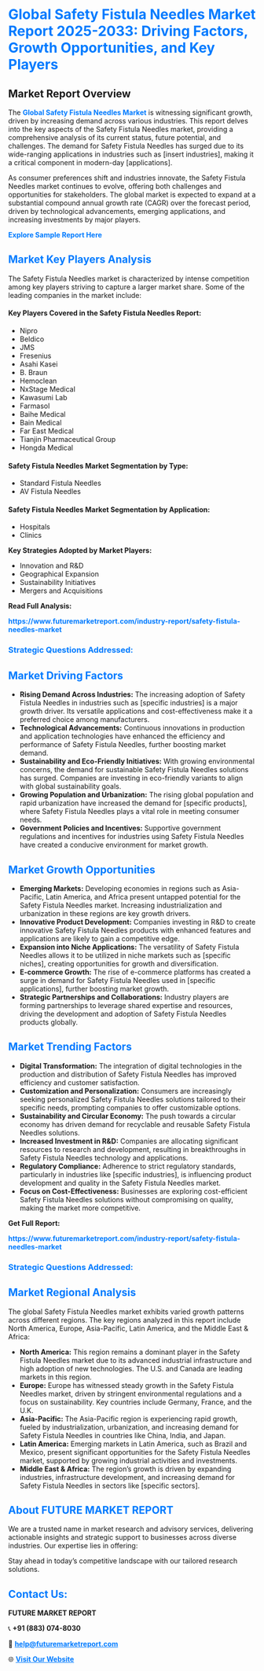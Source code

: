 <h1 style="color: #007BFF;">Global Safety Fistula Needles Market Report 2025-2033: Driving Factors, Growth Opportunities, and Key Players</h1>

<section id="overview">
<h2>Market Report Overview</h2>
<p>The <a href="https://www.futuremarketreport.com/industry-report/safety-fistula-needles-market" style="color: #007BFF; text-decoration: none;"><strong>Global Safety Fistula Needles Market</strong></a> is witnessing significant growth, driven by increasing demand across various industries. This report delves into the key aspects of the Safety Fistula Needles market, providing a comprehensive analysis of its current status, future potential, and challenges. The demand for Safety Fistula Needles has surged due to its wide-ranging applications in industries such as [insert industries], making it a critical component in modern-day [applications].</p>
<p>As consumer preferences shift and industries innovate, the Safety Fistula Needles market continues to evolve, offering both challenges and opportunities for stakeholders. The global market is expected to expand at a substantial compound annual growth rate (CAGR) over the forecast period, driven by technological advancements, emerging applications, and increasing investments by major players.</p>
</section>

<section id="overview">
<p><a href="https://www.futuremarketreport.com/request-sample/reportId=77941" style="color: #007BFF; text-decoration: none;"><strong>Explore Sample Report Here</strong></a></p>
</section>

<section id="key-players">
<h2 style="color: #007BFF;">Market Key Players Analysis</h2>
<p>The Safety Fistula Needles market is characterized by intense competition among key players striving to capture a larger market share. Some of the leading companies in the market include:</p>
<h4>Key Players Covered in the Safety Fistula Needles Report:</h4>
<ul><li>Nipro</li><li>Beldico</li><li>JMS</li><li>Fresenius</li><li>Asahi Kasei</li><li>B. Braun</li><li>Hemoclean</li><li>NxStage Medical</li><li>Kawasumi Lab</li><li>Farmasol</li><li>Baihe Medical</li><li>Bain Medical</li><li>Far East Medical</li><li>Tianjin Pharmaceutical Group</li><li>Hongda Medical</li></ul>
<h4>Safety Fistula Needles Market Segmentation by Type:</h4>
<ul><li>Standard Fistula Needles</li><li>AV Fistula Needles</li></ul>

<h4>Safety Fistula Needles Market Segmentation by Application:</h4>
<ul><li>Hospitals</li><li>Clinics</li></ul>
<p><strong>Key Strategies Adopted by Market Players:</strong></p>
<ul>
<li>Innovation and R&D</li>
<li>Geographical Expansion</li>
<li>Sustainability Initiatives</li>
<li>Mergers and Acquisitions</li>
</ul>
</section>

<section>
<p><strong>Read Full Analysis: </strong></p><a href="https://www.futuremarketreport.com/industry-report/safety-fistula-needles-market" style="color: #007BFF; text-decoration: none;"><strong>https://www.futuremarketreport.com/industry-report/safety-fistula-needles-market</strong></a>
<h3 style="color: #007BFF;">Strategic Questions Addressed:</h3>
</section>

<section id="driving-factors">
<h2 style="color: #007BFF;">Market Driving Factors</h2>
<ul>
<li><strong>Rising Demand Across Industries:</strong> The increasing adoption of Safety Fistula Needles in industries such as [specific industries] is a major growth driver. Its versatile applications and cost-effectiveness make it a preferred choice among manufacturers.</li>
<li><strong>Technological Advancements:</strong> Continuous innovations in production and application technologies have enhanced the efficiency and performance of Safety Fistula Needles, further boosting market demand.</li>
<li><strong>Sustainability and Eco-Friendly Initiatives:</strong> With growing environmental concerns, the demand for sustainable Safety Fistula Needles solutions has surged. Companies are investing in eco-friendly variants to align with global sustainability goals.</li>
<li><strong>Growing Population and Urbanization:</strong> The rising global population and rapid urbanization have increased the demand for [specific products], where Safety Fistula Needles plays a vital role in meeting consumer needs.</li>
<li><strong>Government Policies and Incentives:</strong> Supportive government regulations and incentives for industries using Safety Fistula Needles have created a conducive environment for market growth.</li>
</ul>
</section>

<section id="growth-opportunities">
<h2 style="color: #007BFF;">Market Growth Opportunities</h2>
<ul>
<li><strong>Emerging Markets:</strong> Developing economies in regions such as Asia-Pacific, Latin America, and Africa present untapped potential for the Safety Fistula Needles market. Increasing industrialization and urbanization in these regions are key growth drivers.</li>
<li><strong>Innovative Product Development:</strong> Companies investing in R&D to create innovative Safety Fistula Needles products with enhanced features and applications are likely to gain a competitive edge.</li>
<li><strong>Expansion into Niche Applications:</strong> The versatility of Safety Fistula Needles allows it to be utilized in niche markets such as [specific niches], creating opportunities for growth and diversification.</li>
<li><strong>E-commerce Growth:</strong> The rise of e-commerce platforms has created a surge in demand for Safety Fistula Needles used in [specific applications], further boosting market growth.</li>
<li><strong>Strategic Partnerships and Collaborations:</strong> Industry players are forming partnerships to leverage shared expertise and resources, driving the development and adoption of Safety Fistula Needles products globally.</li>
</ul>
</section>

<section id="trending-factors">
<h2 style="color: #007BFF;">Market Trending Factors</h2>
<ul>
<li><strong>Digital Transformation:</strong> The integration of digital technologies in the production and distribution of Safety Fistula Needles has improved efficiency and customer satisfaction.</li>
<li><strong>Customization and Personalization:</strong> Consumers are increasingly seeking personalized Safety Fistula Needles solutions tailored to their specific needs, prompting companies to offer customizable options.</li>
<li><strong>Sustainability and Circular Economy:</strong> The push towards a circular economy has driven demand for recyclable and reusable Safety Fistula Needles solutions.</li>
<li><strong>Increased Investment in R&D:</strong> Companies are allocating significant resources to research and development, resulting in breakthroughs in Safety Fistula Needles technology and applications.</li>
<li><strong>Regulatory Compliance:</strong> Adherence to strict regulatory standards, particularly in industries like [specific industries], is influencing product development and quality in the Safety Fistula Needles market.</li>
<li><strong>Focus on Cost-Effectiveness:</strong> Businesses are exploring cost-efficient Safety Fistula Needles solutions without compromising on quality, making the market more competitive.</li>
</ul>
</section>

<section>
<p><strong>Get Full Report: </strong></p><a href="https://www.futuremarketreport.com/industry-report/safety-fistula-needles-market" style="color: #007BFF; text-decoration: none;"><strong>https://www.futuremarketreport.com/industry-report/safety-fistula-needles-market</strong></a>
<h3 style="color: #007BFF;">Strategic Questions Addressed:</h3>
</section>


<section id="regional-analysis">
<h2 style="color: #007BFF;">Market Regional Analysis</h2>
<p>The global Safety Fistula Needles market exhibits varied growth patterns across different regions. The key regions analyzed in this report include North America, Europe, Asia-Pacific, Latin America, and the Middle East & Africa:</p>
<ul>
<li><strong>North America:</strong> This region remains a dominant player in the Safety Fistula Needles market due to its advanced industrial infrastructure and high adoption of new technologies. The U.S. and Canada are leading markets in this region.</li>
<li><strong>Europe:</strong> Europe has witnessed steady growth in the Safety Fistula Needles market, driven by stringent environmental regulations and a focus on sustainability. Key countries include Germany, France, and the U.K.</li>
<li><strong>Asia-Pacific:</strong> The Asia-Pacific region is experiencing rapid growth, fueled by industrialization, urbanization, and increasing demand for Safety Fistula Needles in countries like China, India, and Japan.</li>
<li><strong>Latin America:</strong> Emerging markets in Latin America, such as Brazil and Mexico, present significant opportunities for the Safety Fistula Needles market, supported by growing industrial activities and investments.</li>
<li><strong>Middle East & Africa:</strong> The region’s growth is driven by expanding industries, infrastructure development, and increasing demand for Safety Fistula Needles in sectors like [specific sectors].</li>
</ul>
</section>

<footer>
<h2 style="color: #007BFF;">About FUTURE MARKET REPORT</h2>
<p>We are a trusted name in market research and advisory services, delivering actionable insights and strategic support to businesses across diverse industries. Our expertise lies in offering:</p>

<p>Stay ahead in today’s competitive landscape with our tailored research solutions.</p>

<h2 style="color: #007BFF;">Contact Us:</h2>
<p><strong>FUTURE MARKET REPORT</strong></p>
<p>📞 <strong>+91 (883) 074-8030</strong></p>
<p>📧 <strong><a href="mailto:help@futuremarketreport.com" style="color: #007BFF;">help@futuremarketreport.com</a></strong></p>
<p>🌐 <strong><a href="https://www.futuremarketreport.com/" style="color: #007BFF;">Visit Our Website</a></strong></p>
</footer>